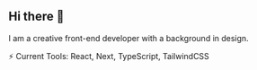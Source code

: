 ## Hi there 👋

I am a creative front-end developer with a background in design. 

⚡ Current Tools: React, Next, TypeScript, TailwindCSS 


